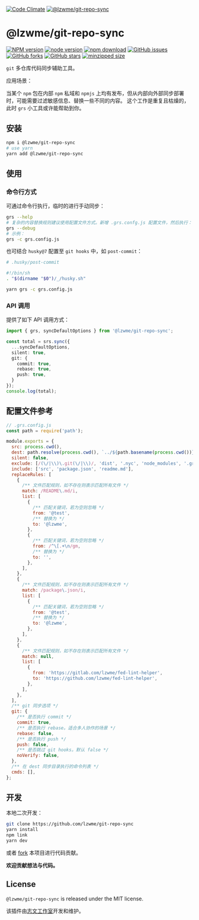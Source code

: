 [![Code Climate](https://lzw.me/images/logo.png)](https://lzw.me)
[![@lzwme/git-repo-sync](https://nodei.co/npm/@lzwme/git-repo-sync.png)][npm-url]

# @lzwme/git-repo-sync

[![NPM version][npm-badge]][npm-url]
[![node version][node-badge]][node-url]
[![npm download][download-badge]][download-url]
[![GitHub issues][issues-badge]][issues-url]
[![GitHub forks][forks-badge]][forks-url]
[![GitHub stars][stars-badge]][stars-url]
[![minzipped size][bundlephobia-badge]][bundlephobia-url]

`git` 多仓库代码同步辅助工具。

应用场景：

当某个 `npm` 包在内部 `npm` 私域和 `npmjs` 上均有发布，但从内部向外部同步部署时，可能需要过滤敏感信息、替换一些不同的内容。
这个工作是重复且枯燥的，此时 `grs` 小工具或许能帮助到你。

## 安装

```bash
npm i @lzwme/git-repo-sync
# use yarn
yarn add @lzwme/git-repo-sync
```

## 使用

### 命令行方式

可通过命令行执行，临时的进行手动同步：

```bash
grs --help
# 复杂的内容替换规则建议使用配置文件方式。新增 .grs.confg.js 配置文件，然后执行：
grs --debug
# 示例：
grs -c grs.config.js
```

也可结合 `husky@7` 配置至 `git hooks` 中，如 `post-commit`：

```bash
# .husky/post-commit

#!/bin/sh
. "$(dirname "$0")/_/husky.sh"

yarn grs -c grs.config.js
```

### API 调用

提供了如下 API 调用方式：

```ts
import { grs, syncDefaultOptions } from '@lzwme/git-repo-sync';

const total = srs.sync({
  ...syncDefaultOptions,
  silent: true,
  git: {
    commit: true,
    rebase: true,
    push: true,
  }
});
console.log(total);
```

## 配置文件参考

```js
// .grs.config.js
const path = require('path');

module.exports = {
  src: process.cwd(),
  dest: path.resolve(process.cwd(), `../${path.basename(process.cwd())}-sync`),
  silent: false,
  exclude: [/(\/|\\)\.git(\/|\\)/, 'dist', '.nyc', 'node_modules', '.grs.config.js'],
  include: ['src', 'package.json', 'readme.md'],
  replaceRules: [
    {
      /** 文件匹配规则，如不存在则表示匹配所有文件 */
      match: /README\.md/i,
      list: [
        {
          /** 匹配关键词，若为空则忽略 */
          from: '@test',
          /** 替换为 */
          to: '@lzwme',
        },
        {
          /** 匹配关键词，若为空则忽略 */
          from: /^\[.+\n/gm,
          /** 替换为 */
          to: '',
        },
      ],
    },
    {
      /** 文件匹配规则，如不存在则表示匹配所有文件 */
      match: /package\.json/i,
      list: [
        {
          /** 匹配关键词，若为空则忽略 */
          from: '@test',
          /** 替换为 */
          to: '@lzwme',
        },
      ],
    },
    {
      /** 文件匹配规则，如不存在则表示匹配所有文件 */
      match: null,
      list: [
        {
          from: 'https://gitlab.com/lzwme/fed-lint-helper',
          to: 'https://github.com/lzwme/fed-lint-helper',
        },
      ],
    },
  ],
  /** git 同步选项 */
  git: {
    /** 是否执行 commit */
    commit: true,
    /** 是否执行 rebase。适合多人协作的场景 */
    rebase: false,
    /** 是否执行 push */
    push: false,
    /** 是否跳过 git hooks。默认 false */
    noVerify: false,
  },
  /** 在 dest 同步目录执行的命令列表 */
  cmds: [],
};
```

## 开发

本地二次开发：

```bash
git clone https://github.com/lzwme/git-repo-sync
yarn install
npm link
yarn dev
```

或者 [fork]() 本项目进行代码贡献。

**欢迎贡献想法与代码。**

## License

`@lzwme/git-repo-sync` is released under the MIT license.

该插件由[志文工作室](https://lzw.me)开发和维护。


[stars-badge]: https://img.shields.io/github/stars/lzwme/git-repo-sync.svg
[stars-url]: https://github.com/lzwme/git-repo-sync/stargazers
[forks-badge]: https://img.shields.io/github/forks/lzwme/git-repo-sync.svg
[forks-url]: https://github.com/lzwme/git-repo-sync/network
[issues-badge]: https://img.shields.io/github/issues/lzwme/git-repo-sync.svg
[issues-url]: https://github.com/lzwme/git-repo-sync/issues
[npm-badge]: https://img.shields.io/npm/v/@lzwme/git-repo-sync.svg?style=flat-square
[npm-url]: https://npmjs.org/package/@lzwme/git-repo-sync
[node-badge]: https://img.shields.io/badge/node.js-%3E=_10.0.0-green.svg?style=flat-square
[node-url]: https://nodejs.org/download/
[download-badge]: https://img.shields.io/npm/dm/@lzwme/git-repo-sync.svg?style=flat-square
[download-url]: https://npmjs.org/package/@lzwme/git-repo-sync
[bundlephobia-url]: https://bundlephobia.com/result?p=@lzwme/git-repo-sync@latest
[bundlephobia-badge]: https://badgen.net/bundlephobia/minzip/@lzwme/git-repo-sync@latest

